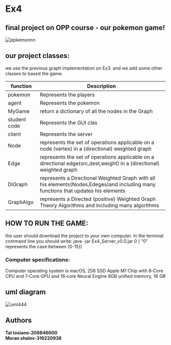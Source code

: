 # Ex4


## final project on OPP course - our pokemon game!

![ppkemonnn](https://user-images.githubusercontent.com/94299489/148839230-246413c2-f5b0-4d7a-92f5-df1452c42756.png)

        
## our project classes:
we use the previous graph implementation on Ex3. and we add some other classes to based the game.

|function  |  Description | 
| ------------ | ------------ | 
|  pokemon |  Represents the players | 
|  agent |  Represents the pokemon | 
| MyGame | return a dictionary of all the nodes in the Graph |
|  student code | Represents the GUI clas |  
| client | Represents the server | 
| Node | represents the set of operations applicable on a node (vertex) in a (directional) weighted graph | 
| Edge | represents the set of operations applicable on a directional edge(src,dest,weight) in a (directional) weighted graph | 
| DiGraph  | represents a Directional Weighted Graph with all his elements(Nodes,Edeges)and including many functions that updates his elements|  
| GraphAlgo |  represents a Directed (positive) Weighted Graph Theory Algorithms and including many algorithms | 

## HOW TO RUN THE GAME:
the user should download the project to your own computer. In the terminal command line you should write: 
java -jar Ex4_Server_v0.0.jar 0  ( “0” represents the case between [0-15])

### Computer specifications:
Computer operating system is macOS, 256 SSD Apple M1 Chip with 8‑Core CPU and 7‑Core GPU and 16‑core Neural Engine 8GB unified memory, 16 GB

## uml diagram
![uml444](https://user-images.githubusercontent.com/94299489/149219967-479aaaa9-092f-4e6f-a095-1b8eb63acd2c.jpeg)



## Authors
**Tal tosiano-208846600**  
**Moran shalev-316220938**
